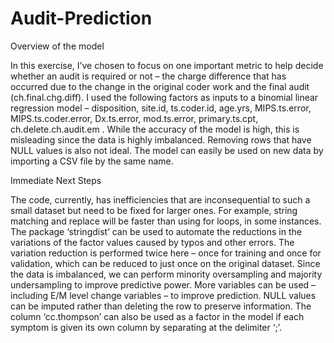 # Audit-Prediction

Overview of the model


In this exercise, I’ve chosen to focus on one important metric to help decide whether an audit is required or not – the charge difference that has occurred due to the change in the original coder work and the final audit (ch.final.chg.diff). 
I used the following factors as inputs to a binomial linear regression model – disposition,	site.id, ts.coder.id, age.yrs, MIPS.ts.error, MIPS.ts.coder.error, Dx.ts.error, mod.ts.error,	primary.ts.cpt, ch.delete.ch.audit.em .
While the accuracy of the model is high, this is misleading since the data is highly imbalanced. Removing rows that have NULL values is also not ideal. The model can easily be used on new data by importing a CSV file by the same name.

Immediate Next Steps


The code, currently, has inefficiencies that are inconsequential to such a small dataset but need to be fixed for larger ones. For example, string matching and replace will be faster than using for loops, in some instances. The package ‘stringdist’ can be used to automate the reductions in the variations of the factor values caused by typos and other errors. The variation reduction is performed twice here – once for training and once for validation, which can be reduced to just once on the original dataset.
Since the data is imbalanced, we can perform minority oversampling and majority undersampling to improve predictive power.
More variables can be used – including E/M level change variables – to improve prediction.
NULL values can be imputed rather than deleting the row to preserve information.
The column ‘cc.thompson’ can also be used as a factor in the model if each symptom is given its own column by separating at the delimiter ‘;’. 

